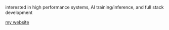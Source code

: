 interested in high performance systems, AI training/inference, and full stack development

<a href="https://nathan-zhang.vercel.app/" target="_blank">my website</a>
